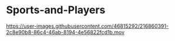 # Sports-and-Players



https://user-images.githubusercontent.com/46815292/216860391-2c8e90b8-86c4-46ab-8194-4e56822fcd1b.mov

